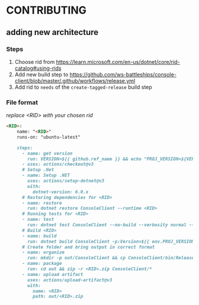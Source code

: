 # CONTRIBUTING

## adding new architecture

### Steps

1. Choose rid from https://learn.microsoft.com/en-us/dotnet/core/rid-catalog#using-rids
2. Add new build step to https://github.com/ws-battleships/console-client/blob/master/.github/workflows/release.yml
3. Add rid to `needs` of the `create-tagged-release` build step

### File format
*replace \<RID\> with your chosen rid*
  
```md
<RID>:
    name: "<RID>"
    runs-on: "ubuntu-latest"

    steps:
      - name: get version
        run: VERSION=${{ github.ref_name }} && echo "PROJ_VERSION=${VERSION:1}" >> $GITHUB_ENV
      - uses: actions/checkout@v3
      # Setup .Net
      - name: Setup .NET
        uses: actions/setup-dotnet@v3
        with:
          dotnet-version: 6.0.x
      # Restoring dependencies for <RID>
      - name: restore
        run: dotnet restore ConsoleClient --runtime <RID>
      # Running tests for <RID>
      - name: test
        run: dotnet test ConsoleClient --no-build --verbosity normal --runtime linux-x64
      # Build <RID>
      - name: build
        run: dotnet build ConsoleClient -p:Version=${{ env.PROJ_VERSION }} --runtime <RID> --configuration Release --no-restore --self-contained
      # Create folder and bring output in correct format
      - name: organize
        run: mkdir -p out/ConsoleClient && cp ConsoleClient/bin/Release/net6.0/<RID>/* out/ConsoleClient
      - name: package
        run: cd out && zip -r <RID>.zip ConsoleClient/*
      - name: upload artifact
        uses: actions/upload-artifact@v3
        with:
          name: <RID>
          path: out/<RID>.zip
```
